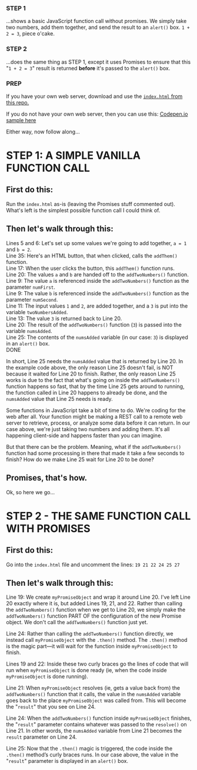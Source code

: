 ### STEP 1 
...shows a basic JavaScript function call without promises. We simply take two numbers, add them together, and send the result to an `alert()` box.  `1 + 2 = 3`, piece o'cake.

### STEP 2 
...does the same thing as STEP 1, except it uses Promises to ensure that this "`1 + 2 = 3`" result is returned <strong>before</strong> it's passed to the `alert()` box.

### PREP 

If you have your own web server, download and use the <a href="https://github.com/JimBarry/promises-how-to/blob/master/index.html"> `index.html` from this repo.</a><p> 
If you do not have your own web server, then you can use this: <a href="https://codepen.io/JimBarry/pen/jJgNBd"> Codepen.io sample here</a><p>
Either way, now follow along...

# STEP 1: A SIMPLE VANILLA FUNCTION CALL

## First do this:

Run the `index.html` as-is (leaving the Promises stuff commented out). What's left is the simplest possible function call I could think of. 

## Then let's walk through this:
 
Lines 5 and 6: Let's set up some values we're going to add together, `a = 1` and `b = 2`.<br>
Line 35: Here's an HTML button, that when clicked, calls the `addThem()` function.<br>
Line 17: When the user clicks the button, this `addThem()` function runs.<br>
Line 20: The values `a` and `b` are handed off to the `addTwoNumbers()` function.<br>
Line 9: The value `a` is referenced inside the `addTwoNumbers()` function as the parameter `numFirst`.<br>
Line 9: The value `b` is referenced inside the `addTwoNumbers()` function as the parameter `numSecond`.<br>
Line 11: The input values `1` and `2`, are added together, and a `3` is put into the variable `twoNumbersAdded`.<br>
Line 13: The value `3` is returned back to Line 20.<br>
Line 20: The result of the `addTwoNumbers()` function (`3`) is passed into the variable `numsAdded`.<br>
Line 25: The contents of the `numsAdded` variable (in our case: `3`) is displayed in an `alert()` box.<br>
DONE<br>
 
In short, Line 25 needs the `numsAdded` value that is returned by Line 20. In the example code above, the only reason Line 25 doesn't fail, is NOT because it waited for Line 20 to finish. Rather, the only reason Line 25 works is due to the fact that what's going on inside the `addTwoNumbers()` function happens so fast, that by the time Line 25 gets around to running, the function called in Line 20 happens to already be done, and the `numsAdded` value that Line 25 needs is ready. 
 
Some functions in JavaScript take a bit of time to do. We're coding for the web after all. Your function might be making a REST call to a remote web server to retrieve, process, or analyze some data before it can return. In our case above, we're just taking two numbers and adding them. It's all happening client-side and happens faster than you can imagine.
 
But that there can be the problem. Meaning, what if the `addTwoNumbers()` function had some processing in there that made it take a few seconds to finish? How do we make Line 25 wait for Line 20 to be done?
 
## Promises, that's how. 

Ok, so here we go...

 
# STEP 2 - THE SAME FUNCTION CALL WITH PROMISES
 
## First do this:

Go into the `index.html` file and uncomment the lines: `19 21 22 24 25 27` 
 
## Then let's walk through this:
 
Line 19: We create `myPromiseObject` and wrap it around Line 20. I've left Line 20 exactly where it is, but added Lines 19, 21, and 22. Rather than calling the `addTwoNumbers()` function when we get to Line 20, we simply make the `addTwoNumbers()` function PART OF the configuration of the new Promise object. We don't call the `addTwoNumbers()` function just yet.<br>
 
Line 24: Rather than calling the `addTwoNumbers()` function directly, we instead call `myPromiseObject` with the `.then()` method. The `.then()` method is the magic part—it will wait for the function inside `myPromiseObject` to finish.<br>
 
Lines 19 and 22: Inside these two curly braces go the lines of code that will run when `myPromiseObject` is done ready (ie, when the code inside `myPromiseObject` is done running).<br>
 
Line 21: When `myPromiseObject` resolves (ie, gets a value back from) the `addTwoNumbers()` function that it calls, the value in the `numsAdded` variable goes back to the place `myPromiseObject` was called from. This will become the "`result`" that you see on Line 24.<br>
 
Line 24: When the `addTwoNumbers()` function inside `myPromiseObject` finishes, the "`result`" parameter contains whatever was passed to the `resolve()` on Line 21.  In other words, the `numsAdded` variable from Line 21 becomes the `result` parameter on Line 24.<br>
 
Line 25: Now that the `.then()` magic is triggered, the code inside the `.then()` method’s curly braces runs. In our case above, the value in the "`result`" parameter is displayed in an `alert()` box. <br>
